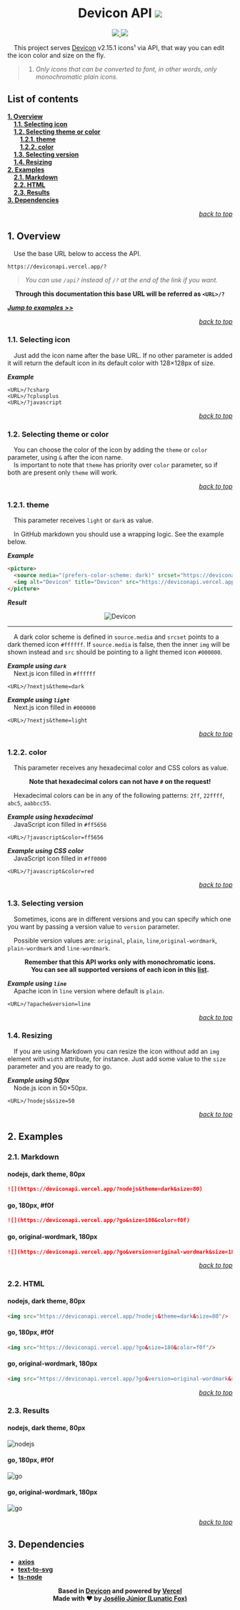 
<div align="center">

# Devicon API ![](https://deviconapi.vercel.app/?devicon&size=40)

<a href="#">
  <img src="https://shields.io/badge/English-000dff">
</a>
<a href="docs/ptbr/README.md">
  <img src="https://shields.io/badge/Português%20do%20Brasil-008c15">
</a>
</div>


&emsp;This project serves [Devicon](https://github.com/devicons/devicon) v2.15.1 icons¹ via API, that way you can edit the icon color and size on the fly.

> 1. *Only icons that can be converted to font, in other words, only monochromatic plain icons.*

## List of contents
[**1. Overview**](#overview)\
&emsp;[**1.1. Selecting icon**](#11-selecting-icon)\
&emsp;[**1.2. Selecting theme or color**](#12-selecting-theme-or-color)\
&emsp;&emsp;[**1.2.1. theme**](#121-theme)\
&emsp;&emsp;[**1.2.2. color**](#122-color)\
&emsp;[**1.3. Selecting version**](#13-selecting-version)\
&emsp;[**1.4. Resizing**](#14-resizing)\
[**2. Examples**](#2-examples)\
&emsp;[**2.1. Markdown**](#21-markdown)\
&emsp;[**2.2. HTML**](#22-html)\
&emsp;[**2.3. Results**](#23-results)\
[**3. Dependencies**](#3-dependencies)

<div align="right">

[*back to top*](#devicon-api)
</div>

## 1. Overview
&emsp;Use the base URL below to access the API.
```https
https://deviconapi.vercel.app/?
```
> *You can use `/api?` instead of `/?` at the end of the link if you want.*

<div align="center">

**Through this documentation this base URL will be referred as `<URL>/?`**
</div>

[***Jump to examples >>***](#2-examples)

<div align="right">

[*back to top*](#devicon-api)
</div>

### 1.1. Selecting icon
&emsp;Just add the icon name after the base URL. If no other parameter is added it will return the default icon in its default color with 128×128px of size.

***Example***
```https
<URL>/?csharp
<URL>/?cplusplus
<URL>/?javascript
```

<div align="right">

[*back to top*](#devicon-api)
</div>

### 1.2. Selecting theme or color
&emsp;You can choose the color of the icon by adding the `theme` or `color` parameter, using `&` after the icon name.\
&emsp;Is important to note that `theme` has priority over `color` parameter, so if both are present only `theme` will work.

<div align="right">

[*back to top*](#devicon-api)
</div>

### 1.2.1. theme
&emsp;This parameter receives `light` or `dark` as value. 

&emsp;In GitHub markdown you should use a wrapping logic. See the example below.

***Example***
```html
<picture>
  <source media="(prefers-color-scheme: dark)" srcset="https://deviconapi.vercel.app/?devicon&theme=dark&size=50">
  <img alt="Devicon" title="Devicon" src="https://deviconapi.vercel.app/?devicon&theme=light&size=50">
</picture>
```

***Result***
<div align="center">
  <picture>
    <source media="(prefers-color-scheme: dark)" srcset="https://deviconapi.vercel.app/?devicon&theme=dark&size=50">
    <img alt="Devicon" title="Devicon" src="https://deviconapi.vercel.app/?devicon&theme=light&size=50">
  </picture>
</div>

---

&emsp;A dark color scheme is defined in `source.media` and `srcset` points to a dark themed icon `#ffffff`. If `source.media` is false, then the inner `img` will be shown instead and `src` should be pointing to a light themed icon `#000000`.

***Example using `dark`***\
&emsp;Next.js icon filled in `#ffffff`
```https
<URL>/?nextjs&theme=dark
```

***Example using `light`***\
&emsp;Next.js icon filled in `#000000`
```https
<URL>/?nextjs&theme=light
```

<div align="right">

[*back to top*](#devicon-api)
</div>

### 1.2.2. color
&emsp;This parameter receives any hexadecimal color and CSS colors as value.

<div align="center">

**Note that hexadecimal colors can not have `#` on the request!**
</div>

&emsp;Hexadecimal colors can be in any of the following patterns: `2ff`, `22ffff`, `abc5`, `aabbcc55`.

***Example using hexadecimal***\
&emsp;JavaScript icon filled in `#ff5656`
```https
<URL>/?javascript&color=ff5656
```

***Example using CSS color***\
&emsp;JavaScript icon filled in `#ff0000`
```https
<URL>/?javascript&color=red
```

<div align="right">

[*back to top*](#devicon-api)
</div>

### 1.3. Selecting version
&emsp;Sometimes, icons are in different versions and you can specify which one you want by passing a version value to `version` parameter.

&emsp;Possible version values are: `original`, `plain`, `line`,`original-wordmark`, `plain-wordmark` and `line-wordmark`.

<div align="center">

**Remember that this API works only with monochromatic icons.**\
**You can see all supported versions of each icon in this [list](./docs/list-of-icons-and-versions/README.md).**
</div>

***Example using `line`***\
&emsp;Apache icon in `line` version where default is `plain`.
```https
<URL>/?apache&version=line
```

<div align="right">

[*back to top*](#devicon-api)
</div>

### 1.4. Resizing
&emsp;If you are using Markdown you can resize the icon without add an `img` element with `width` attribute, for instance. Just add some value to the `size` parameter and you are ready to go.

***Example using 50px***\
&emsp;Node.js icon in 50×50px.
```https
<URL>/?nodejs&size=50
```

<div align="right">

[*back to top*](#devicon-api)
</div>

## 2. Examples
### 2.1. Markdown
#### nodejs, dark theme, 80px
```markdown
![](https://deviconapi.vercel.app/?nodejs&theme=dark&size=80)
```
#### go, 180px, #f0f
```markdown
![](https://deviconapi.vercel.app/?go&size=180&color=f0f)
```
#### go, original-wordmark, 180px
```markdown
![](https://deviconapi.vercel.app/?go&version=original-wordmark&size=180)
```

<div align="right">

[*back to top*](#devicon-api)
</div>

### 2.2. HTML
#### nodejs, dark theme, 80px
```html
<img src="https://deviconapi.vercel.app/?nodejs&theme=dark&size=80"/>
```
#### go, 180px, #f0f
```html
<img src="https://deviconapi.vercel.app/?go&size=180&color=f0f"/>
```
#### go, original-wordmark, 180px
```html
<img src="https://deviconapi.vercel.app/?go&version=original-wordmark&size=180"/>
```

<div align="right">

[*back to top*](#devicon-api)
</div>

### 2.3. Results
#### nodejs, dark theme, 80px
![nodejs](https://deviconapi.vercel.app/?nodejs&theme=dark&size=80)

#### go, 180px, #f0f
![go](https://deviconapi.vercel.app/?go&size=180&color=f0f)

#### go, original-wordmark, 180px
![go](https://deviconapi.vercel.app/?go&version=original-wordmark&size=180)

<div align="right">

[*back to top*](#devicon-api)
</div>

## 3. Dependencies
  * [**axios**](https://www.npmjs.com/package/axios)
  * [**text-to-svg**](https://www.npmjs.com/package/text-to-svg)
  * [**ts-node**](https://www.npmjs.com/package/ts-node)

<div align="center">

**Based in [Devicon](https://github.com/devicons/devicon) and powered by [Vercel](https://vercel.com/)**\
**Made with ❤ by [Josélio Júnior (Lunatic Fox)](https://github.com/lunatic-fox)**
</div>